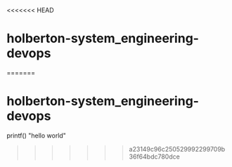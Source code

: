 <<<<<<< HEAD
# holberton-system_engineering-devops
=======
# holberton-system_engineering-devops
printf() "hello world"
>>>>>>> a23149c96c250529992299709b36f64bdc780dce
